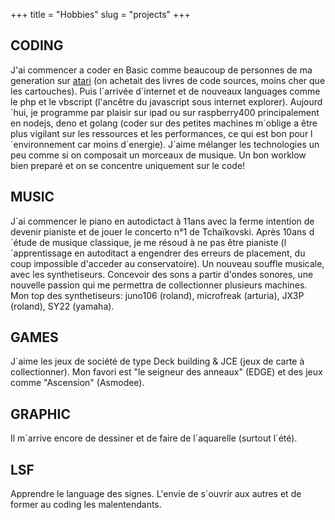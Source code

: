 +++
title = "Hobbies"
slug = "projects"
+++

## CODING

J'ai commencer a coder en Basic comme beaucoup de personnes de ma generation sur [atari](https://www.youtube.com/watch?v=gA-euwYrAzw) (on achetait des livres de code sources, moins cher que les cartouches). Puis l´arrivée d´internet et de nouveaux languages comme le php et le vbscript (l'ancêtre du javascript sous internet explorer). Aujourd´hui, je programme par plaisir sur ipad ou sur raspberry400 principalement en nodejs, deno et golang (coder sur des petites machines m´oblige a être plus vigilant sur les ressources et les performances, ce qui est bon pour l´environnement car moins d´energie). J´aime mélanger les technologies un peu comme si on composait un morceaux de musique. Un bon worklow bien preparé et on se concentre uniquement sur le code!

## MUSIC

J´ai commencer le piano en autodictact à 11ans avec la ferme intention de devenir pianiste et de jouer le concerto n°1 de Tchaïkovski. Après 10ans d´étude de musique classique, je me résoud à ne pas être pianiste (l´apprentissage en autoditact a engendrer des erreurs de placement, du coup impossible d'acceder au conservatoire). 
Un nouveau souffle musicale, avec les synthetiseurs. Concevoir des sons a partir d'ondes sonores, une nouvelle passion qui me permettra de collectionner plusieurs machines. Mon top des synthetiseurs: juno106 (roland), microfreak (arturia), JX3P (roland), SY22 (yamaha).

## GAMES

J´aime les jeux de société de type Deck building & JCE (jeux de carte à collectionner). Mon favori est "le seigneur des anneaux" (EDGE) et des jeux comme "Ascension" (Asmodee).

## GRAPHIC

Il m´arrive encore de dessiner et de faire de l´aquarelle (surtout l´été). 

## LSF

Apprendre le language des signes. L'envie de s´ouvrir aux autres et de former au coding les malentendants.
